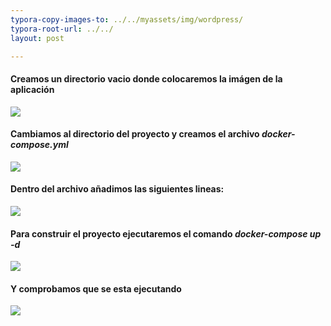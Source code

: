 ```yaml
---
typora-copy-images-to: ../../myassets/img/wordpress/
typora-root-url: ../../
layout: post

---
```




#### Creamos un directorio vacio donde colocaremos la imágen de la aplicación

![](/PePs/myassets/img/wordpress/1.png)


#### Cambiamos al directorio del proyecto y creamos el archivo *docker-compose.yml*

![](/PePs/myassets/img/wordpress/2.png)


#### Dentro del archivo añadimos las siguientes lineas:

![](/PePs/myassets/img/wordpress/3.png)


#### Para construir el proyecto ejecutaremos el comando *docker-compose up -d*

![](/PePs/myassets/img/wordpress/4.png)


#### Y comprobamos que se esta ejecutando 

![](/PePs/myassets/img/wordpress/5.png)
